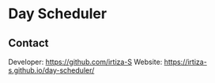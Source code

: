 # Day Scheduler




## Contact 

Developer: https://github.com/irtiza-S
Website: https://irtiza-s.github.io/day-scheduler/
